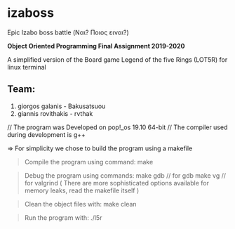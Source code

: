 # izaboss
Epic Izabo boss battle (Ναι? Ποιος ειναι?)

__Object Oriented Programming Final Assignment 2019-2020__

A simplified version of the Board game Legend of the five Rings (LOT5R) for linux terminal

## Team:
1) giorgos galanis - Bakusatsuou
2) giannis rovithakis - rvthak

// The program was Developed on pop!_os 19.10 64-bit
// The compiler used during development is g++

 => For simplicity we chose to build the program using a makefile
> Compile the program using command:
make

> Debug the program using commands:
make gdb 	// for gdb
make vg		// for valgrind
( There are more sophisticated options available for memory leaks, read the makefile itself )

> Clean the object files with:
make clean

> Run the program with:
./l5r

